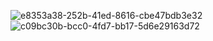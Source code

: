 ![e8353a38-252b-41ed-8616-cbe47bdb3e32](https://github.com/user-attachments/assets/f04eac71-6803-4c4a-80cc-f459d203c358)
![c09bc30b-bcc0-4fd7-bb17-5d6e29163d72](https://github.com/user-attachments/assets/f1b4cd0c-c86b-42c1-8fa6-224bb7c82aa2)
